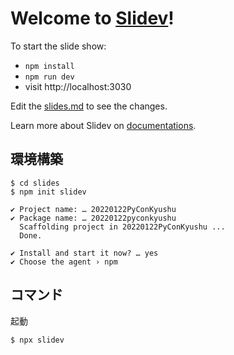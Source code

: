 # Welcome to [Slidev](https://github.com/slidevjs/slidev)!

To start the slide show:

- `npm install`
- `npm run dev`
- visit http://localhost:3030

Edit the [slides.md](./slides.md) to see the changes.

Learn more about Slidev on [documentations](https://sli.dev/).

## 環境構築

```
$ cd slides
$ npm init slidev
```

```
✔ Project name: … 20220122PyConKyushu
✔ Package name: … 20220122pyconkyushu
  Scaffolding project in 20220122PyConKyushu ...
  Done.

✔ Install and start it now? … yes
✔ Choose the agent › npm
```

## コマンド

起動

```
$ npx slidev
```

